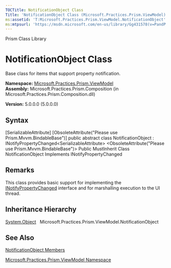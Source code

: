 ```yaml
---
TOCTitle: NotificationObject Class
Title: 'NotificationObject Class (Microsoft.Practices.Prism.ViewModel)'
ms:assetid: 'T:Microsoft.Practices.Prism.ViewModel.NotificationObject'
ms:mtpsurl: 'https://msdn.microsoft.com/en-us/library/Gg431578(v=PandP.50)'
---
```


Prism Class Library

NotificationObject Class
========================

Base class for items that support property notification.

**Namespace:** [Microsoft.Practices.Prism.ViewModel](https://msdn.microsoft.com/library/microsoft.practices.prism.viewmodel)
**Assembly:** Microsoft.Practices.Prism.Composition (in Microsoft.Practices.Prism.Composition.dll)

**Version:** 5.0.0.0 (5.0.0.0)

## Syntax


[SerializableAttribute\] [ObsoleteAttribute("Please use Prism.Mvvm.BindableBase")\] public abstract class NotificationObject : INotifyPropertyChanged&lt;SerializableAttribute&gt; &lt;ObsoleteAttribute("Please use Prism.Mvvm.BindableBase")&gt; Public MustInherit Class NotificationObject Implements INotifyPropertyChanged

Remarks
-------

 This class provides basic support for implementing the [INotifyPropertyChanged](http://msdn.microsoft.com/en-us/library/ms133020) interface and for marshalling execution to the UI thread.

Inheritance Hierarchy
---------------------

<span id="familyToggle"></span>[System.Object](http://msdn.microsoft.com/en-us/library/e5kfa45b)
  Microsoft.Practices.Prism.ViewModel.NotificationObject

See Also
--------


[NotificationObject Members](https://msdn.microsoft.com/allmembers.t:microsoft.practices.prism.viewmodel.notificationobject)

[Microsoft.Practices.Prism.ViewModel Namespace](https://msdn.microsoft.com/library/microsoft.practices.prism.viewmodel)
